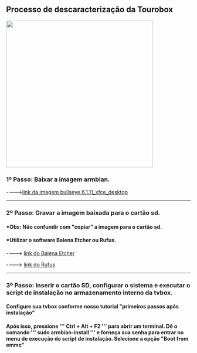 ## Processo de descaracterização da Tourobox
<img src="https://github.com/user-attachments/assets/a9b56f00-88b7-4be8-b711-fdd43ae6e6fb" height= 400 width=400> 

### 1º Passo: Baixar a imagem armbian.
  
----><a href="https://forum.armbian.com/topic/45466-how-to-install-armbian-on-mxq-pro-4k-5g-with-all-winner-h3-processor/#comment-202799">link da imagem bullseye 6.1.11_xfce_desktop<a>

***
### 2º Passo: Gravar a imagem baixada para o cartão sd.
#### *Obs: Não confundir com "copiar" a imagem para o cartão sd.
#### *Utilizar o software Balena Etcher ou Rufus.
----> <a href="https://etcher.balena.io/">link do Balena Etcher<a>

----> <a href="https://rufus.ie/pt_BR/">link do Rufus<a>


***
### 3º Passo: Inserir o cartão SD, configurar o sistema e executar o script de instalação no armazenamento interno da tvbox.
#### Configure sua tvbox conforme nosso tutorial "primeiros passos após instalação"
#### Após isso, pressione ''' Ctrl + Alt + F2 ''' para abrir um terminal. Dê o comando ''' sudo armbian-install ''' e forneça sua senha para entrar no menu de execução do script de instalação. Selecione a opção "Boot from emmc"



